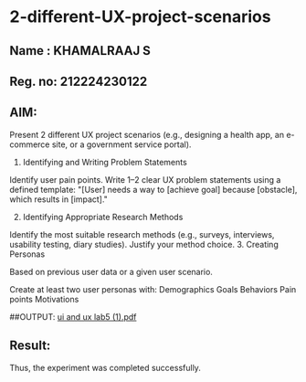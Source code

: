 # 2-different-UX-project-scenarios
## Name : KHAMALRAAJ S
## Reg. no: 212224230122
## AIM:
Present 2 different UX project scenarios (e.g., designing a health app, an e-commerce site, or a government service portal).

1. Identifying and Writing Problem Statements

Identify user pain points.
Write 1–2 clear UX problem statements using a defined template:
"[User] needs a way to [achieve goal] because [obstacle], which results in [impact]."

 2. Identifying Appropriate Research Methods

Identify the most suitable research methods (e.g., surveys, interviews, usability testing, diary studies).
Justify your method choice.
 3. Creating Personas

 Based on previous user data or a given user scenario.

Create at least two user personas with:
Demographics
Goals
Behaviors
Pain points
Motivations

##OUTPUT:
[ui and ux lab5 (1).pdf](https://github.com/user-attachments/files/20506924/ui.and.ux.lab5.1.pdf)

## Result:
Thus, the experiment was completed successfully.
